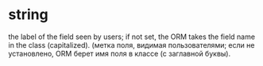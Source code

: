 string
=======================================================================
the label of the field seen by users; if not set, the ORM takes the field name in the class (capitalized).
(метка поля, видимая пользователями; если не установлено, ORM берет имя поля в классе (с заглавной буквы).